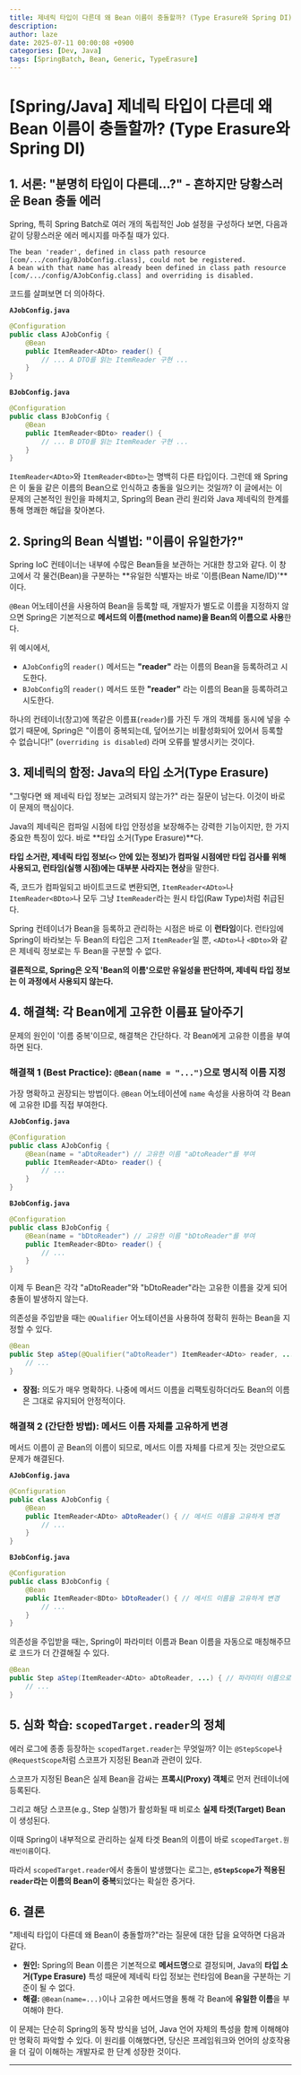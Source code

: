 ```yaml
---
title: 제네릭 타입이 다른데 왜 Bean 이름이 충돌할까? (Type Erasure와 Spring DI)
description: 
author: laze
date: 2025-07-11 00:00:08 +0900
categories: [Dev, Java]
tags: [SpringBatch, Bean, Generic, TypeErasure]
---
```

# [Spring/Java] 제네릭 타입이 다른데 왜 Bean 이름이 충돌할까? (Type Erasure와 Spring DI)

## 1. 서론: "분명히 타입이 다른데...?" - 흔하지만 당황스러운 Bean 충돌 에러

Spring, 특히 Spring Batch로 여러 개의 독립적인 Job 설정을 구성하다 보면, 다음과 같이 당황스러운 에러 메시지를 마주칠 때가 있다.

```
The bean 'reader', defined in class path resource [com/.../config/BJobConfig.class], could not be registered.
A bean with that name has already been defined in class path resource [com/.../config/AJobConfig.class] and overriding is disabled.
```

코드를 살펴보면 더 의아하다.

**`AJobConfig.java`**

```java
@Configuration
public class AJobConfig {
    @Bean
    public ItemReader<ADto> reader() {
        // ... A DTO를 읽는 ItemReader 구현 ...
    }
}
```

**`BJobConfig.java`**

```java
@Configuration
public class BJobConfig {
    @Bean
    public ItemReader<BDto> reader() {
        // ... B DTO를 읽는 ItemReader 구현 ...
    }
}
```

`ItemReader<ADto>`와 `ItemReader<BDto>`는 명백히 다른 타입이다. 그런데 왜 Spring은 이 둘을 같은 이름의 Bean으로 인식하고 충돌을 일으키는 것일까? 이 글에서는 이 문제의 근본적인 원인을 파헤치고, Spring의 Bean 관리 원리와 Java 제네릭의 한계를 통해 명쾌한 해답을 찾아본다.

## 2. Spring의 Bean 식별법: "이름이 유일한가?"

Spring IoC 컨테이너는 내부에 수많은 Bean들을 보관하는 거대한 창고와 같다. 이 창고에서 각 물건(Bean)을 구분하는 **유일한 식별자는 바로 '이름(Bean Name/ID)'**이다.

`@Bean` 어노테이션을 사용하여 Bean을 등록할 때, 개발자가 별도로 이름을 지정하지 않으면 Spring은 기본적으로 **메서드의 이름(method name)을 Bean의 이름으로 사용**한다.

위 예시에서,

- `AJobConfig`의 `reader()` 메서드는 **"reader"** 라는 이름의 Bean을 등록하려고 시도한다.
- `BJobConfig`의 `reader()` 메서드 또한 **"reader"** 라는 이름의 Bean을 등록하려고 시도한다.

하나의 컨테이너(창고)에 똑같은 이름표(`reader`)를 가진 두 개의 객체를 동시에 넣을 수 없기 때문에, Spring은 "이름이 중복되는데, 덮어쓰기는 비활성화되어 있어서 등록할 수 없습니다!" (`overriding is disabled`) 라며 오류를 발생시키는 것이다.

## 3. 제네릭의 함정: Java의 타입 소거(Type Erasure)

"그렇다면 왜 제네릭 타입 정보는 고려되지 않는가?" 라는 질문이 남는다. 이것이 바로 이 문제의 핵심이다.

Java의 제네릭은 컴파일 시점에 타입 안정성을 보장해주는 강력한 기능이지만, 한 가지 중요한 특징이 있다. 바로 **타입 소거(Type Erasure)**다.

**타입 소거란, 제네릭 타입 정보(`<>` 안에 있는 정보)가 컴파일 시점에만 타입 검사를 위해 사용되고, 런타임(실행 시점)에는 대부분 사라지는 현상**을 말한다.

즉, 코드가 컴파일되고 바이트코드로 변환되면, `ItemReader<ADto>`나 `ItemReader<BDto>`나 모두 그냥 `ItemReader`라는 원시 타입(Raw Type)처럼 취급된다.

Spring 컨테이너가 Bean을 등록하고 관리하는 시점은 바로 이 **런타임**이다. 런타임에 Spring이 바라보는 두 Bean의 타입은 그저 `ItemReader`일 뿐, `<ADto>`나 `<BDto>`와 같은 제네릭 정보로는 두 Bean을 구분할 수 없다.

**결론적으로, Spring은 오직 'Bean의 이름'으로만 유일성을 판단하며, 제네릭 타입 정보는 이 과정에서 사용되지 않는다.**

## 4. 해결책: 각 Bean에게 고유한 이름표 달아주기

문제의 원인이 '이름 중복'이므로, 해결책은 간단하다. 각 Bean에게 고유한 이름을 부여하면 된다.

### 해결책 1 (Best Practice): `@Bean(name = "...")`으로 명시적 이름 지정

가장 명확하고 권장되는 방법이다. `@Bean` 어노테이션에 `name` 속성을 사용하여 각 Bean에 고유한 ID를 직접 부여한다.

**`AJobConfig.java`**

```java
@Configuration
public class AJobConfig {
    @Bean(name = "aDtoReader") // 고유한 이름 "aDtoReader"를 부여
    public ItemReader<ADto> reader() {
        // ...
    }
}
```

**`BJobConfig.java`**

```java
@Configuration
public class BJobConfig {
    @Bean(name = "bDtoReader") // 고유한 이름 "bDtoReader"를 부여
    public ItemReader<BDto> reader() {
        // ...
    }
}
```

이제 두 Bean은 각각 "aDtoReader"와 "bDtoReader"라는 고유한 이름을 갖게 되어 충돌이 발생하지 않는다.

의존성을 주입받을 때는 `@Qualifier` 어노테이션을 사용하여 정확히 원하는 Bean을 지정할 수 있다.

```java
@Bean
public Step aStep(@Qualifier("aDtoReader") ItemReader<ADto> reader, ...) {
    // ...
}
```

- **장점:** 의도가 매우 명확하다. 나중에 메서드 이름을 리팩토링하더라도 Bean의 이름은 그대로 유지되어 안정적이다.

### 해결책 2 (간단한 방법): 메서드 이름 자체를 고유하게 변경

메서드 이름이 곧 Bean의 이름이 되므로, 메서드 이름 자체를 다르게 짓는 것만으로도 문제가 해결된다.

**`AJobConfig.java`**

```java
@Configuration
public class AJobConfig {
    @Bean
    public ItemReader<ADto> aDtoReader() { // 메서드 이름을 고유하게 변경
        // ...
    }
}
```

**`BJobConfig.java`**

```java
@Configuration
public class BJobConfig {
    @Bean
    public ItemReader<BDto> bDtoReader() { // 메서드 이름을 고유하게 변경
        // ...
    }
}
```

의존성을 주입받을 때는, Spring이 파라미터 이름과 Bean 이름을 자동으로 매칭해주므로 코드가 더 간결해질 수 있다.

```java
@Bean
public Step aStep(ItemReader<ADto> aDtoReader, ...) { // 파라미터 이름으로 자동 주입
    // ...
}
```

## 5. 심화 학습: `scopedTarget.reader`의 정체

에러 로그에 종종 등장하는 `scopedTarget.reader`는 무엇일까? 이는 `@StepScope`나 `@RequestScope`처럼 스코프가 지정된 Bean과 관련이 있다.

스코프가 지정된 Bean은 실제 Bean을 감싸는 **프록시(Proxy) 객체**로 먼저 컨테이너에 등록된다.

그리고 해당 스코프(e.g., Step 실행)가 활성화될 때 비로소 **실제 타겟(Target) Bean**이 생성된다.

이때 Spring이 내부적으로 관리하는 실제 타겟 Bean의 이름이 바로 `scopedTarget.원래빈이름`이다.

따라서 `scopedTarget.reader`에서 충돌이 발생했다는 로그는, **`@StepScope`가 적용된 `reader`라는 이름의 Bean이 중복**되었다는 확실한 증거다.

## 6. 결론

"제네릭 타입이 다른데 왜 Bean이 충돌할까?"라는 질문에 대한 답을 요약하면 다음과 같다.

- **원인:** Spring의 Bean 이름은 기본적으로 **메서드명**으로 결정되며, Java의 **타입 소거(Type Erasure)** 특성 때문에 제네릭 타입 정보는 런타임에 Bean을 구분하는 기준이 될 수 없다.
- **해결:** `@Bean(name=...)`이나 고유한 메서드명을 통해 각 Bean에 **유일한 이름**을 부여해야 한다.

이 문제는 단순히 Spring의 동작 방식을 넘어, Java 언어 자체의 특성을 함께 이해해야만 명확히 파악할 수 있다. 이 원리를 이해했다면, 당신은 프레임워크와 언어의 상호작용을 더 깊이 이해하는 개발자로 한 단계 성장한 것이다.

---
